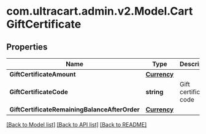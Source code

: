 # com.ultracart.admin.v2.Model.CartGiftCertificate
## Properties

Name | Type | Description | Notes
------------ | ------------- | ------------- | -------------
**GiftCertificateAmount** | [**Currency**](Currency.md) |  | [optional] 
**GiftCertificateCode** | **string** | Gift certificate code | [optional] 
**GiftCertificateRemainingBalanceAfterOrder** | [**Currency**](Currency.md) |  | [optional] 


[[Back to Model list]](../README.md#documentation-for-models) [[Back to API list]](../README.md#documentation-for-api-endpoints) [[Back to README]](../README.md)

